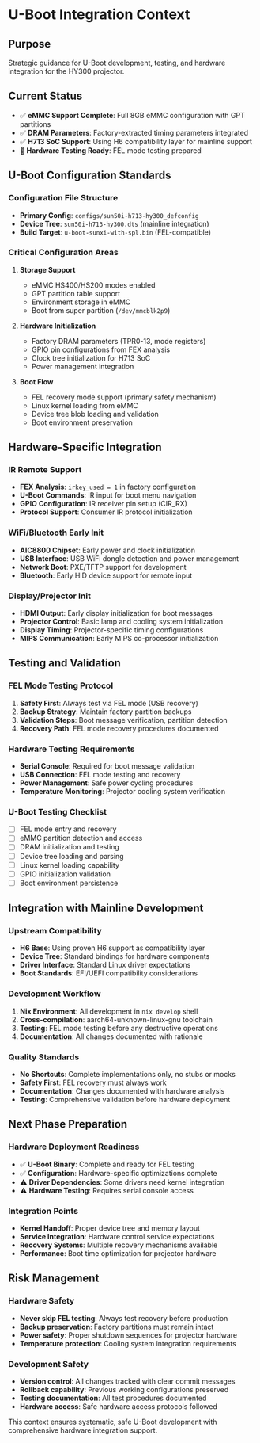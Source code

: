 # U-Boot Integration Context

## Purpose
Strategic guidance for U-Boot development, testing, and hardware integration for the HY300 projector.

## Current Status
- ✅ **eMMC Support Complete**: Full 8GB eMMC configuration with GPT partitions
- ✅ **DRAM Parameters**: Factory-extracted timing parameters integrated
- ✅ **H713 SoC Support**: Using H6 compatibility layer for mainline support
- 🎯 **Hardware Testing Ready**: FEL mode testing prepared

## U-Boot Configuration Standards

### Configuration File Structure
- **Primary Config**: `configs/sun50i-h713-hy300_defconfig`
- **Device Tree**: `sun50i-h713-hy300.dts` (mainline integration)
- **Build Target**: `u-boot-sunxi-with-spl.bin` (FEL-compatible)

### Critical Configuration Areas
1. **Storage Support**
   - eMMC HS400/HS200 modes enabled
   - GPT partition table support
   - Environment storage in eMMC
   - Boot from super partition (`/dev/mmcblk2p9`)

2. **Hardware Initialization**
   - Factory DRAM parameters (TPR0-13, mode registers)
   - GPIO pin configurations from FEX analysis
   - Clock tree initialization for H713 SoC
   - Power management integration

3. **Boot Flow**
   - FEL recovery mode support (primary safety mechanism)
   - Linux kernel loading from eMMC
   - Device tree blob loading and validation
   - Boot environment preservation

## Hardware-Specific Integration

### IR Remote Support
- **FEX Analysis**: `irkey_used = 1` in factory configuration
- **U-Boot Commands**: IR input for boot menu navigation
- **GPIO Configuration**: IR receiver pin setup (CIR_RX)
- **Protocol Support**: Consumer IR protocol initialization

### WiFi/Bluetooth Early Init
- **AIC8800 Chipset**: Early power and clock initialization
- **USB Interface**: USB WiFi dongle detection and power management
- **Network Boot**: PXE/TFTP support for development
- **Bluetooth**: Early HID device support for remote input

### Display/Projector Init
- **HDMI Output**: Early display initialization for boot messages
- **Projector Control**: Basic lamp and cooling system initialization
- **Display Timing**: Projector-specific timing configurations
- **MIPS Communication**: Early MIPS co-processor initialization

## Testing and Validation

### FEL Mode Testing Protocol
1. **Safety First**: Always test via FEL mode (USB recovery)
2. **Backup Strategy**: Maintain factory partition backups
3. **Validation Steps**: Boot message verification, partition detection
4. **Recovery Path**: FEL mode recovery procedures documented

### Hardware Testing Requirements
- **Serial Console**: Required for boot message validation
- **USB Connection**: FEL mode testing and recovery
- **Power Management**: Safe power cycling procedures
- **Temperature Monitoring**: Projector cooling system verification

### U-Boot Testing Checklist
- [ ] FEL mode entry and recovery
- [ ] eMMC partition detection and access
- [ ] DRAM initialization and testing
- [ ] Device tree loading and parsing
- [ ] Linux kernel loading capability
- [ ] GPIO initialization validation
- [ ] Boot environment persistence

## Integration with Mainline Development

### Upstream Compatibility
- **H6 Base**: Using proven H6 support as compatibility layer
- **Device Tree**: Standard bindings for hardware components
- **Driver Interface**: Standard Linux driver expectations
- **Boot Standards**: EFI/UEFI compatibility considerations

### Development Workflow
1. **Nix Environment**: All development in `nix develop` shell
2. **Cross-compilation**: aarch64-unknown-linux-gnu toolchain
3. **Testing**: FEL mode testing before any destructive operations
4. **Documentation**: All changes documented with rationale

### Quality Standards
- **No Shortcuts**: Complete implementations only, no stubs or mocks
- **Safety First**: FEL recovery must always work
- **Documentation**: Changes documented with hardware analysis
- **Testing**: Comprehensive validation before hardware deployment

## Next Phase Preparation

### Hardware Deployment Readiness
- ✅ **U-Boot Binary**: Complete and ready for FEL testing
- ✅ **Configuration**: Hardware-specific optimizations complete
- ⚠️ **Driver Dependencies**: Some drivers need kernel integration
- ⚠️ **Hardware Testing**: Requires serial console access

### Integration Points
- **Kernel Handoff**: Proper device tree and memory layout
- **Service Integration**: Hardware control service expectations
- **Recovery Systems**: Multiple recovery mechanisms available
- **Performance**: Boot time optimization for projector hardware

## Risk Management

### Hardware Safety
- **Never skip FEL testing**: Always test recovery before production
- **Backup preservation**: Factory partitions must remain intact
- **Power safety**: Proper shutdown sequences for projector hardware
- **Temperature protection**: Cooling system integration requirements

### Development Safety
- **Version control**: All changes tracked with clear commit messages
- **Rollback capability**: Previous working configurations preserved
- **Testing documentation**: All test procedures documented
- **Hardware access**: Safe hardware access protocols followed

This context ensures systematic, safe U-Boot development with comprehensive hardware integration support.